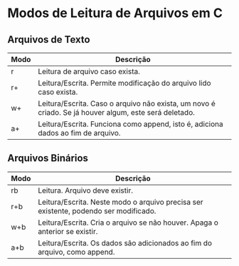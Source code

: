 # Modos de Leitura de Arquivos em C

## Arquivos de Texto

|  Modo |  Descrição
|---|---
| r  | Leitura de arquivo caso exista.
| r+  | Leitura/Escrita. Permite modificação do arquivo lido caso exista.
| w+  | Leitura/Escrita. Caso o arquivo não exista, um novo é criado. Se já houver algum, este será deletado.
| a+  |  Leitura/Escrita. Funciona como append, isto é, adiciona dados ao fim de arquivo.


## Arquivos Binários

|  Modo |  Descrição
|---|---
| rb  | Leitura. Arquivo deve existir.
| r+b  | Leitura/Escrita. Neste modo o arquivo precisa ser existente, podendo ser modificado.
| w+b  | Leitura/Escrita. Cria o arquivo se não houver. Apaga o anterior se existir.
| a+b  |  Leitura/Escrita. Os dados são adicionados ao fim do arquivo, como append.